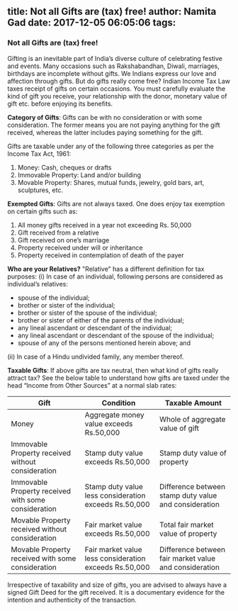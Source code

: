 title: Not all Gifts are (tax) free!
author: Namita Gad
date: 2017-12-05 06:05:06
tags:
---
### Not all Gifts are (tax) free!

Gifting is an inevitable part of India’s diverse culture of celebrating festive and events. Many occasions such as Rakshabandhan, Diwali, marriages, birthdays are incomplete without gifts. We Indians express our love and affection through gifts. But do gifts really come free? Indian Income Tax Law taxes receipt of gifts on certain occasions. You must carefully evaluate the kind of gift you receive, your relationship with the donor, monetary value of gift etc. before enjoying its benefits. 

**Category of Gifts**: Gifts can be with no consideration or with some consideration. The former means you are not paying anything for the gift received, whereas the latter includes paying something for the gift.

Gifts are taxable under any of the following three categories as per the Income Tax Act, 1961:
1.	Money: Cash, cheques or drafts
2.	Immovable Property: Land and/or building 
3.	Movable Property: Shares, mutual funds, jewelry, gold bars, art, sculptures, etc.

**Exempted Gifts**:
Gifts are not always taxed. One does enjoy tax exemption on certain gifts such as:
1.	All money gifts received in a year not exceeding Rs. 50,000
2.	Gift received from a relative
3.	Gift received on one’s marriage
4.	Property received under will or inheritance
5.	Property received in contemplation of death of the payer

**Who are your Relatives?**
 "Relative" has a different definition for tax purposes:
(i) In case of an individual, following persons are considered as individual’s relatives:
*	spouse of the individual;
*	brother or sister of the individual;
*	brother or sister of the spouse of the individual;
*	brother or sister of either of the parents of the individual;
*	any lineal ascendant or descendant of the individual;
*	any lineal ascendant or descendant of the spouse of the individual;
*	spouse of any of the persons mentioned herein above; and

(ii) In case of a Hindu undivided family, any member thereof.

**Taxable Gifts**:
If above gifts are tax neutral, then what kind of gifts really attract tax? See the below table to understand how gifts are taxed under the head “Income from Other Sources” at a normal slab rates:

| Gift | Condition | Taxable Amount |
|------|-----------|----------------|
|Money|Aggregate money value exceeds Rs.50,000|Whole of aggregate value of gift|
|Immovable Property received without consideration|Stamp duty value exceeds Rs.50,000|Stamp duty value of property|
|Immovable Property received with some consideration|Stamp duty value less consideration exceeds Rs.50,000|Difference between stamp duty value and consideration|
|Movable Property received without consideration|Fair market value exceeds Rs.50,000|Total fair market value of property|
|Movable Property received with some consideration|Fair market value less consideration exceeds Rs.50,000|Difference between fair market value and consideration|

Irrespective of taxability and size of gifts, you are advised to always have a signed Gift Deed for the gift received. It is a documentary evidence for the intention and authenticity of the transaction.